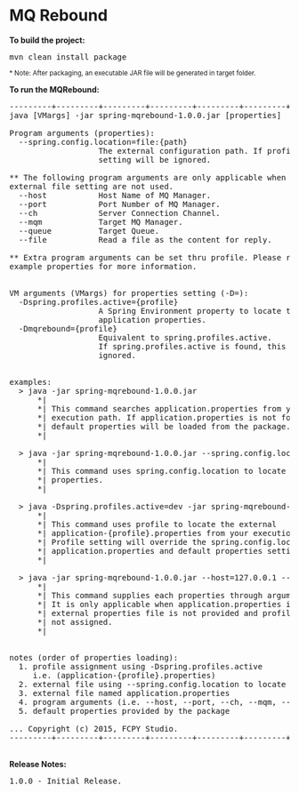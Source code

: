 # MQ Rebound

<b>To build the project:</b>
<pre>
mvn clean install package
</pre>  
<sub>* Note: After packaging, an executable JAR file will be generated in target folder. </sub> 

<b>To run the MQRebound:</b>
<pre>
---------+---------+---------+---------+---------+---------+---------+---------+
java [VMargs] -jar spring-mqrebound-1.0.0.jar [properties]

Program arguments (properties):
  --spring.config.location=file:{path}
                   The external configuration path. If profile is used, this
                   setting will be ignored.
                   
** The following program arguments are only applicable when the profile and 
external file setting are not used.           
  --host           Host Name of MQ Manager.
  --port           Port Number of MQ Manager.
  --ch             Server Connection Channel.
  --mqm            Target MQ Manager.
  --queue          Target Queue.
  --file           Read a file as the content for reply.

** Extra program arguments can be set thru profile. Please refer to default and
example properties for more information.


VM arguments (VMargs) for properties setting (-D<name>=<value>):
  -Dspring.profiles.active={profile}
                   A Spring Environment property to locate the profile-specific
                   application properties.
  -Dmqrebound={profile}
                   Equivalent to spring.profiles.active. 
                   If spring.profiles.active is found, this argument will be 
                   ignored.


examples:
  > java -jar spring-mqrebound-1.0.0.jar
      *|
      *| This command searches application.properties from your 
      *| execution path. If application.properties is not found, 
      *| default properties will be loaded from the package.
      *|

  > java -jar spring-mqrebound-1.0.0.jar --spring.config.location=file:c:\my.properties
      *|
      *| This command uses spring.config.location to locate the external 
      *| properties.
      *|
  
  > java -Dspring.profiles.active=dev -jar spring-mqrebound-1.0.0.jar
      *|
      *| This command uses profile to locate the external 
      *| application-{profile}.properties from your execution path.
      *| Profile setting will override the spring.config.location, 
      *| application.properties and default properties setting.
      *|

  > java -jar spring-mqrebound-1.0.0.jar --host=127.0.0.1 --port=6777 --ch=TEST.CHANNEL --mqm=TESTMQM --queue=TEST.SEND --file="C:\TEMP\replyData.txt"
      *|
      *| This command supplies each properties through arguments.
      *| It is only applicable when application.properties is not found,
      *| external properties file is not provided and profile is
      *| not assigned.
      *|
 

notes (order of properties loading):
  1. profile assignment using -Dspring.profiles.active
     i.e. (application-{profile}.properties)
  2. external file using --spring.config.location to locate
  3. external file named application.properties
  4. program arguments (i.e. --host, --port, --ch, --mqm, --queue, --file)
  5. default properties provided by the package
  
... Copyright (c) 2015, FCPY Studio.
---------+---------+---------+---------+---------+---------+---------+---------+
</pre>  
<br/>
<b>Release Notes:</b>
<pre>
1.0.0 - Initial Release.
</pre>  
